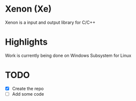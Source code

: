 # Xenon (Xe)

Xenon is a input and output library for C/C++

# Highlights

Work is currently being done on Windows Subsystem for Linux

# TODO

* [x] Create the repo
* [ ] Add some code
